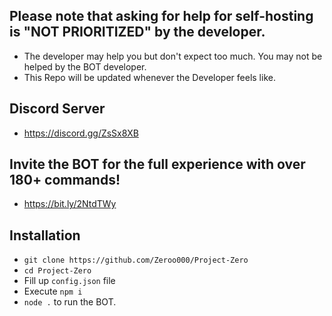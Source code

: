 ## Please note that asking for help for self-hosting is "NOT PRIORITIZED" by the developer.
- The developer may help you but don't expect too much. You may not be helped by the BOT developer.
- This Repo will be updated whenever the Developer feels like.

## Discord Server
- https://discord.gg/ZsSx8XB

## Invite the BOT for the full experience with over 180+ commands!
- https://bit.ly/2NtdTWy

## Installation
- `git clone https://github.com/Zeroo000/Project-Zero`
- `cd Project-Zero`
- Fill up `config.json` file
- Execute `npm i`
- `node .` to run the BOT.








